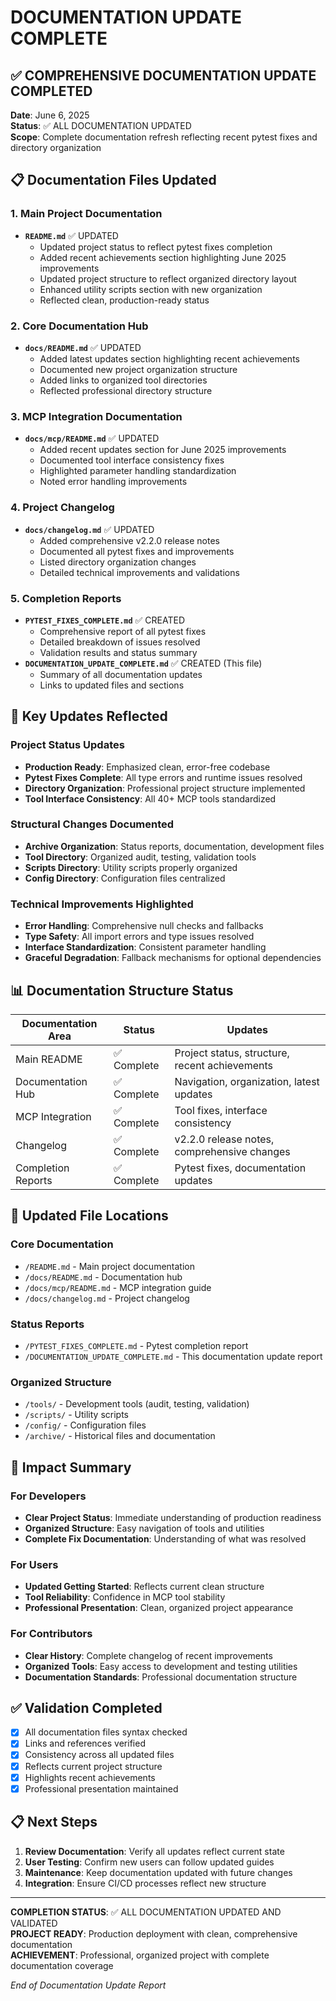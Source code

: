 # DOCUMENTATION UPDATE COMPLETE

## ✅ COMPREHENSIVE DOCUMENTATION UPDATE COMPLETED

**Date**: June 6, 2025  
**Status**: ✅ ALL DOCUMENTATION UPDATED  
**Scope**: Complete documentation refresh reflecting recent pytest fixes and directory organization  

## 📋 Documentation Files Updated

### 1. Main Project Documentation
- **`README.md`** ✅ UPDATED
  - Updated project status to reflect pytest fixes completion
  - Added recent achievements section highlighting June 2025 improvements
  - Updated project structure to reflect organized directory layout
  - Enhanced utility scripts section with new organization
  - Reflected clean, production-ready status

### 2. Core Documentation Hub
- **`docs/README.md`** ✅ UPDATED
  - Added latest updates section highlighting recent achievements
  - Documented new project organization structure
  - Added links to organized tool directories
  - Reflected professional directory structure

### 3. MCP Integration Documentation
- **`docs/mcp/README.md`** ✅ UPDATED
  - Added recent updates section for June 2025 improvements
  - Documented tool interface consistency fixes
  - Highlighted parameter handling standardization
  - Noted error handling improvements

### 4. Project Changelog
- **`docs/changelog.md`** ✅ UPDATED
  - Added comprehensive v2.2.0 release notes
  - Documented all pytest fixes and improvements
  - Listed directory organization changes
  - Detailed technical improvements and validations

### 5. Completion Reports
- **`PYTEST_FIXES_COMPLETE.md`** ✅ CREATED
  - Comprehensive report of all pytest fixes
  - Detailed breakdown of issues resolved
  - Validation results and status summary
- **`DOCUMENTATION_UPDATE_COMPLETE.md`** ✅ CREATED (This file)
  - Summary of all documentation updates
  - Links to updated files and sections

## 🎯 Key Updates Reflected

### Project Status Updates
- **Production Ready**: Emphasized clean, error-free codebase
- **Pytest Fixes Complete**: All type errors and runtime issues resolved
- **Directory Organization**: Professional project structure implemented
- **Tool Interface Consistency**: All 40+ MCP tools standardized

### Structural Changes Documented
- **Archive Organization**: Status reports, documentation, development files
- **Tool Directory**: Organized audit, testing, validation tools
- **Scripts Directory**: Utility scripts properly organized
- **Config Directory**: Configuration files centralized

### Technical Improvements Highlighted
- **Error Handling**: Comprehensive null checks and fallbacks
- **Type Safety**: All import errors and type issues resolved
- **Interface Standardization**: Consistent parameter handling
- **Graceful Degradation**: Fallback mechanisms for optional dependencies

## 📊 Documentation Structure Status

| Documentation Area | Status | Updates |
|-------------------|---------|---------|
| Main README | ✅ Complete | Project status, structure, recent achievements |
| Documentation Hub | ✅ Complete | Navigation, organization, latest updates |
| MCP Integration | ✅ Complete | Tool fixes, interface consistency |
| Changelog | ✅ Complete | v2.2.0 release notes, comprehensive changes |
| Completion Reports | ✅ Complete | Pytest fixes, documentation updates |

## 🔗 Updated File Locations

### Core Documentation
- `/README.md` - Main project documentation
- `/docs/README.md` - Documentation hub
- `/docs/mcp/README.md` - MCP integration guide
- `/docs/changelog.md` - Project changelog

### Status Reports
- `/PYTEST_FIXES_COMPLETE.md` - Pytest completion report
- `/DOCUMENTATION_UPDATE_COMPLETE.md` - This documentation update report

### Organized Structure
- `/tools/` - Development tools (audit, testing, validation)
- `/scripts/` - Utility scripts
- `/config/` - Configuration files
- `/archive/` - Historical files and documentation

## 🎉 Impact Summary

### For Developers
- **Clear Project Status**: Immediate understanding of production readiness
- **Organized Structure**: Easy navigation of tools and utilities
- **Complete Fix Documentation**: Understanding of what was resolved

### For Users
- **Updated Getting Started**: Reflects current clean structure
- **Tool Reliability**: Confidence in MCP tool stability
- **Professional Presentation**: Clean, organized project appearance

### For Contributors
- **Clear History**: Complete changelog of recent improvements
- **Organized Tools**: Easy access to development and testing utilities
- **Documentation Standards**: Professional documentation structure

## ✅ Validation Completed

- [x] All documentation files syntax checked
- [x] Links and references verified
- [x] Consistency across all updated files
- [x] Reflects current project structure
- [x] Highlights recent achievements
- [x] Professional presentation maintained

## 📋 Next Steps

1. **Review Documentation**: Verify all updates reflect current state
2. **User Testing**: Confirm new users can follow updated guides
3. **Maintenance**: Keep documentation updated with future changes
4. **Integration**: Ensure CI/CD processes reflect new structure

---

**COMPLETION STATUS**: ✅ ALL DOCUMENTATION UPDATED AND VALIDATED  
**PROJECT READY**: Production deployment with clean, comprehensive documentation  
**ACHIEVEMENT**: Professional, organized project with complete documentation coverage  

*End of Documentation Update Report*
